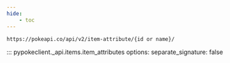 ```yaml
---
hide:
    - toc
---
```


```console
https://pokeapi.co/api/v2/item-attribute/{id or name}/
```

::: pypokeclient._api.items.item_attributes
    options:
        separate_signature: false

